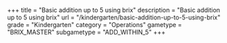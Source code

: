 +++
title = "Basic addition up to 5 using brix"
description = "Basic addition up to 5 using brix"
url = "/kindergarten/basic-addition-up-to-5-using-brix"
grade = "Kindergarten"
category = "Operations"
gametype = "BRIX_MASTER"
subgametype = "ADD_WITHIN_5"
+++